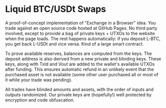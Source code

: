 # Liquid BTC/USDt Swaps

A proof-of-concept implementation of "Exchange in a Browser" idea. You trade against an open source code hosted at GitHub Pages. No third party involved, except to provide a bag of private keys + UTXOs to the website when the page loads. The rest happens automatically: if you deposit L-BTC, you get back L-USDt and vice versa. Kind of a large smart contract.

To prove available reserves, balances are computed from the keys. The deposit address is also derived from a new private and blinding keys. These keys, along with TxId and Vout are added to the wallet's available UTXOs after funding. This ensures automatic refund in an unlikely event that the purchased asset is not available (some other user purchased all or most of it while your trade was pending). 

All trades have blinded amounts and assets, with the order of inputs and outputs randomized. Our private keys are (hopefully!) well protected by encryption and code obfuscation.
